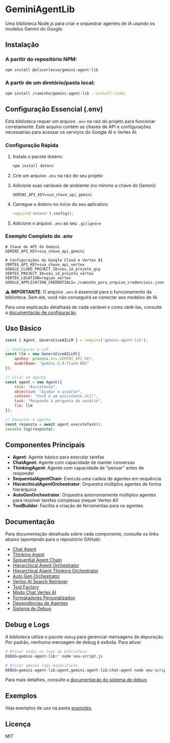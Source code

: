 # GeminiAgentLib

Uma biblioteca Node.js para criar e orquestrar agentes de IA usando os modelos Gemini do Google.

## Instalação

### A paritir do repositório NPM:

```bash
npm install @oliverlessa/gemini-agent-lib
```

### A partir de um diretório/pasta local:

```bash
npm install /caminho/gemini-agent-lib --install-links
```

## Configuração Essencial (.env)

Esta biblioteca requer um arquivo `.env` na raiz do projeto para funcionar corretamente. Este arquivo contém as chaves de API e configurações necessárias para acessar os serviços do Google AI e Vertex AI.

### Configuração Rápida

1. Instale o pacote dotenv:
   ```bash
   npm install dotenv
   ```

2. Crie um arquivo `.env` na raiz do seu projeto
3. Adicione suas variáveis de ambiente (no mínimo a chave do Gemini):
   ```
   GEMINI_API_KEY=sua_chave_api_gemini
   ```
4. Carregue o dotenv no início do seu aplicativo:
   ```javascript
   require('dotenv').config();
   ```
5. Adicione o arquivo `.env` ao seu `.gitignore`

### Exemplo Completo do .env

```
# Chave de API do Gemini
GEMINI_API_KEY=sua_chave_api_gemini

# Configurações do Google Cloud e Vertex AI
VERTEX_API_KEY=sua_chave_api_vertex
GOOGLE_CLOUD_PROJECT_ID=seu_id_projeto_gcp
VERTEX_PROJECT_ID=seu_id_projeto_vertex
VERTEX_LOCATION=regiao_vertex
GOOGLE_APPLICATION_CREDENTIALS=./caminho_para_arquivo_credenciais.json
```

**⚠️ IMPORTANTE**: O arquivo `.env` é essencial para o funcionamento da biblioteca. Sem ele, você não conseguirá se conectar aos modelos de IA.

Para uma explicação detalhada de cada variável e como obtê-las, consulte a [documentação de configuração](https://github.com/oliverlessa/gemini-agent-lib/blob/main/docs/configuracao.md).

## Uso Básico

```javascript
const { Agent, GenerativeAILLM } = require('gemini-agent-lib');

// Configurar o LLM
const llm = new GenerativeAILLM({
    apiKey: process.env.GEMINI_API_KEY,
    modelName: "gemini-2.0-flash-001"
});

// Criar um agente
const agent = new Agent({
    role: "Assistente",
    objective: "Ajudar o usuário",
    context: "Você é um assistente útil",
    task: "Responda à pergunta do usuário",
    llm: llm
});

// Executar o agente
const resposta = await agent.executeTask();
console.log(resposta);
```

## Componentes Principais

- **Agent**: Agente básico para executar tarefas
- **ChatAgent**: Agente com capacidade de manter conversas
- **ThinkingAgent**: Agente com capacidade de "pensar" antes de responder
- **SequentialAgentChain**: Executa uma cadeia de agentes em sequência
- **HierarchicalAgentOrchestrator**: Orquestra múltiplos agentes de forma hierárquica
- **AutoGenOrchestrator**: Orquestra autonomamente múltiplos agentes para resolver tarefas complexas (requer Vertex AI)
- **ToolBuilder**: Facilita a criação de ferramentas para os agentes

## Documentação

Para documentação detalhada sobre cada componente, consulte os links abaixo (apontando para o repositório GitHub):

- [Chat Agent](https://github.com/oliverlessa/gemini-agent-lib/blob/main/docs/chat-agent.md)
- [Thinking Agent](https://github.com/oliverlessa/gemini-agent-lib/blob/main/docs/thinking-agent.md)
- [Sequential Agent Chain](https://github.com/oliverlessa/gemini-agent-lib/blob/main/docs/sequential-agent-chain.md)
- [Hierarchical Agent Orchestrator](https://github.com/oliverlessa/gemini-agent-lib/blob/main/docs/hierarchical-agent-orchestrator.md)
- [Hierarchical Agent Thinking Orchestrator](https://github.com/oliverlessa/gemini-agent-lib/blob/main/docs/hierarchical-agent-thinking-orchestrator.md)
- [Auto Gen Orchestrator](https://github.com/oliverlessa/gemini-agent-lib/blob/main/docs/auto-gen-orchestrator.md)
- [Vertex AI Search Retriever](https://github.com/oliverlessa/gemini-agent-lib/blob/main/docs/vertex-ai-search-retriever.md)
- [Tool Factory](https://github.com/oliverlessa/gemini-agent-lib/blob/main/docs/tool-factory.md)
- [Modo Chat Vertex AI](https://github.com/oliverlessa/gemini-agent-lib/blob/main/docs/modo-chat-vertex-ai.md)
- [Formatadores Personalizados](https://github.com/oliverlessa/gemini-agent-lib/blob/main/docs/formatadores-personalizados.md)
- [Dependências de Agentes](https://github.com/oliverlessa/gemini-agent-lib/blob/main/docs/dependencias-agentes.md)
- [Sistema de Debug](https://github.com/oliverlessa/gemini-agent-lib/blob/main/docs/sistema-de-debug.md)

## Debug e Logs

A biblioteca utiliza o pacote `debug` para gerenciar mensagens de depuração. Por padrão, nenhuma mensagem de debug é exibida. Para ativar:

```bash
# Ativar todos os logs da biblioteca
DEBUG=gemini-agent-lib:* node seu-script.js

# Ativar apenas logs específicos
DEBUG=gemini-agent-lib:agent,gemini-agent-lib:chat-agent node seu-script.js
```

Para mais detalhes, consulte a [documentação do sistema de debug](https://github.com/oliverlessa/gemini-agent-lib/blob/main/docs/sistema-de-debug.md).

## Exemplos

Veja exemplos de uso na pasta [examples](./examples).

## Licença

MIT
